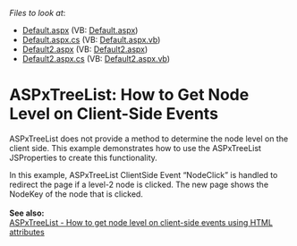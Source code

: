 <!-- default file list -->
*Files to look at*:

* [Default.aspx](./CS/WebSite/Default.aspx) (VB: [Default.aspx](./VB/WebSite/Default.aspx))
* [Default.aspx.cs](./CS/WebSite/Default.aspx.cs) (VB: [Default.aspx.vb](./VB/WebSite/Default.aspx.vb))
* [Default2.aspx](./CS/WebSite/Default2.aspx) (VB: [Default2.aspx](./VB/WebSite/Default2.aspx))
* [Default2.aspx.cs](./CS/WebSite/Default2.aspx.cs) (VB: [Default2.aspx.vb](./VB/WebSite/Default2.aspx.vb))
<!-- default file list end -->
# ASPxTreeList: How to Get Node Level on Client-Side Events


<p>ASPxTreeList does not provide a method to determine the node level on the client side. This example demonstrates how to use the ASPxTreeList JSProperties to create this functionality.</p>
<p>In this example, ASPxTreeList ClientSide Event “NodeClick” is handled to redirect the page if a level-2 node is clicked. The new page shows the NodeKey of the node that is clicked.<br /><br /><strong>See also:<br /></strong><a href="https://www.devexpress.com/Support/Center/Example/Details/T284477">ASPxTreeList - How to get node level on client-side events using HTML attributes</a> <strong><br /></strong></p>

<br/>


